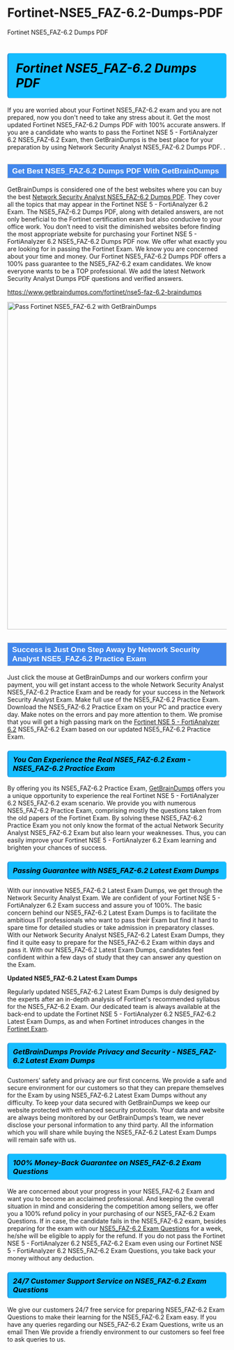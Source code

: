 # Fortinet-NSE5_FAZ-6.2-Dumps-PDF
Fortinet NSE5_FAZ-6.2 Dumps PDF
<h1><strong><span style="display: block; color: #000000; background: #14BDFF; border: 0.5px solid #AED6F1; border-left: 3px solid #3498DB; padding: .6em; border-radius: 6px;">                     <em>Fortinet NSE5_FAZ-6.2 <span class="exam_variation">Dumps PDF</span> </em>                </span></strong>            </h1>                        <p>If you are worried about your Fortinet NSE5_FAZ-6.2 exam and you are not prepared, now you don't need to take any stress about it.             Get the most updated Fortinet NSE5_FAZ-6.2 <span class="exam_variation">Dumps PDF</span> with 100% accurate answers. If you are a candidate who wants to pass the             Fortinet NSE 5 - FortiAnalyzer 6.2 NSE5_FAZ-6.2 Exam, then GetBrainDumps is the best place for your preparation by using Network Security Analyst NSE5_FAZ-6.2 <span class="exam_variation">Dumps PDF</span>. .</p>                        <h2 style="background: #4287ec; border: 1px solid #cccccc; padding: 5px 10px;">                <span style="color: #ffffff;">                    <span style="font-size: 11pt;">                        <span style="line-height: normal;">                            <span style="font-family: Calibri,sans-serif;">                                <strong>                                    <span style="font-size: 13.0pt;">Get Best NSE5_FAZ-6.2 <span class="exam_variation">Dumps PDF</span> With GetBrainDumps</span>                                </strong>                            </span>                        </span>                    </span>                </span>            </h2>                        <p>GetBrainDumps is considered one of the best websites where you can buy the best <a href="https://www.getbraindumps.com/fortinet/nse-5-braindumps.html">Network Security Analyst NSE5_FAZ-6.2 <span class="exam_variation">Dumps PDF</span></a>.             They cover all the topics that may appear in the Fortinet NSE 5 - FortiAnalyzer 6.2 Exam. The NSE5_FAZ-6.2 <span class="exam_variation">Dumps PDF</span>,             along with detailed answers, are not only beneficial to the Fortinet certification exam but also conducive to your office work.             You don’t need to visit the diminished websites before finding the most appropriate website for purchasing your             Fortinet NSE 5 - FortiAnalyzer 6.2 NSE5_FAZ-6.2 <span class="exam_variation">Dumps PDF</span> now. We offer what exactly you are looking for in passing the Fortinet Exam.             We know you are concerned about your time and money. Our Fortinet NSE5_FAZ-6.2 <span class="exam_variation">Dumps PDF</span> offers a 100% pass guarantee to the             NSE5_FAZ-6.2 exam candidates. We know everyone wants to be a TOP professional. We add the latest Network Security Analyst <span class="exam_variation">Dumps PDF</span> questions and verified answers.</p>                        <p><a href="https://www.getbraindumps.com/fortinet/nse5-faz-6.2-braindumps">https://www.getbraindumps.com/fortinet/nse5-faz-6.2-braindumps</a></p>                        <p><a href="https://www.getbraindumps.com/"><img src="https://www.getbraindumps.com/images/get-updated-exam-questions-with-discount-getbraindumps.jpg" class="postImage" alt="Pass Fortinet NSE5_FAZ-6.2 with GetBrainDumps" width="750"></a></p>                            <h2 style="background: #4287ec; border: 1px solid #cccccc; padding: 5px 10px;">                <span style="color: #ffffff;">                    <span style="font-size: 11pt;">                        <span style="line-height: normal;">                            <span style="font-family: Calibri,sans-serif;">                                <strong>                                    <span style="font-size: 13.0pt;">Success is Just One Step Away by Network Security Analyst NSE5_FAZ-6.2 <span class="exam_variation2">Practice Exam</span></span>                                </strong>                            </span>                        </span>                    </span>                </span>            </h2>                        <p>Just click the mouse at GetBrainDumps and our workers confirm your payment, you will get instant access to the whole Network Security Analyst NSE5_FAZ-6.2 <span class="exam_variation2">Practice Exam</span>             and be ready for your success in the Network Security Analyst Exam. Make full use of the NSE5_FAZ-6.2 <span class="exam_variation2">Practice Exam</span>. Download the NSE5_FAZ-6.2 <span class="exam_variation2">Practice Exam</span> on your             PC and practice every day. Make notes on the errors and pay more attention to them. We promise that you will get a high passing mark on the             <a href="https://www.getbraindumps.com/fortinet/nse5-faz-6.2-braindumps">Fortinet NSE 5 - FortiAnalyzer 6.2</a> NSE5_FAZ-6.2 Exam based on our updated NSE5_FAZ-6.2 <span class="exam_variation2">Practice Exam</span>.</p>                        <h3>                <strong>                    <span style="display: block; color: #000000; background: #14BDFF; border: 0.5px solid #AED6F1; border-left: 3px solid #3498DB; padding: .6em; border-radius: 6px;">                        <em>You Can Experience the Real NSE5_FAZ-6.2 Exam - NSE5_FAZ-6.2 <span class="exam_variation2">Practice Exam</span></em>                    </span>                </strong>            </h3>                        <p>By offering you its NSE5_FAZ-6.2 <span class="exam_variation2">Practice Exam</span>, <a href="https://www.getbraindumps.com/">GetBrainDumps</a> offers you a unique opportunity to experience the real             Fortinet NSE 5 - FortiAnalyzer 6.2 NSE5_FAZ-6.2 exam scenario. We provide you with numerous NSE5_FAZ-6.2 <span class="exam_variation2">Practice Exam</span>, comprising mostly             the questions taken from the old papers of the Fortinet Exam. By solving these NSE5_FAZ-6.2 <span class="exam_variation2">Practice Exam</span> you not only know the format of the actual             Network Security Analyst NSE5_FAZ-6.2 Exam but also learn your weaknesses. Thus, you can easily improve your             Fortinet NSE 5 - FortiAnalyzer 6.2 Exam learning and brighten your chances of success.</p>                        <h3>                <strong>                    <span style="display: block; color: #000000; background: #14BDFF; border: 0.5px solid #AED6F1; border-left: 3px solid #3498DB; padding: .6em; border-radius: 6px;">                        <em>Passing Guarantee with NSE5_FAZ-6.2 <span class="exam_variation3">Latest Exam Dumps</span></em>                    </span>                </strong>            </h3>                        <p>With our innovative NSE5_FAZ-6.2 <span class="exam_variation3">Latest Exam Dumps</span>, we get through the Network Security Analyst Exam. We are confident of your Fortinet NSE 5 - FortiAnalyzer 6.2 Exam             success and assure you of 100%. The basic concern behind our NSE5_FAZ-6.2 <span class="exam_variation3">Latest Exam Dumps</span> is to facilitate the ambitious IT professionals who want to pass their             Exam but find it hard to spare time for detailed studies or take admission in preparatory classes. With our Network Security Analyst NSE5_FAZ-6.2 <span class="exam_variation3">Latest Exam Dumps</span>, they             find it quite easy to prepare for the NSE5_FAZ-6.2 Exam within days and pass it. With our NSE5_FAZ-6.2 <span class="exam_variation3">Latest Exam Dumps</span>, candidates feel confident within a few days of             study that they can answer any question on the Exam.</p>                        <p><strong>Updated NSE5_FAZ-6.2 <span class="exam_variation3">Latest Exam Dumps</span></strong></p>                        <p>Regularly updated NSE5_FAZ-6.2 <span class="exam_variation3">Latest Exam Dumps</span> is duly designed by the experts after an in-depth analysis of Fortinet's recommended syllabus for the NSE5_FAZ-6.2 Exam.             Our dedicated team is always available at the back-end to update the Fortinet NSE 5 - FortiAnalyzer 6.2 NSE5_FAZ-6.2 <span class="exam_variation3">Latest Exam Dumps</span>,             as and when Fortinet introduces changes in the <a href="https://www.getbraindumps.com/fortinet-braindumps.html">Fortinet Exam</a>.</p>                        <h3>                <strong>                    <span style="display: block; color: #000000; background: #14BDFF; border: 0.5px solid #AED6F1; border-left: 3px solid #3498DB; padding: .6em; border-radius: 6px;">                        <em>GetBrainDumps Provide Privacy and Security - NSE5_FAZ-6.2 <span class="exam_variation3">Latest Exam Dumps</span></em>                    </span>                </strong>            </h3>                        <p>Customers’ safety and privacy are our first concerns. We provide a safe and secure environment for our customers so that they can prepare themselves for the Exam by using             NSE5_FAZ-6.2 <span class="exam_variation3">Latest Exam Dumps</span> without any difficulty. To keep your data secured with GetBrainDumps we keep our website protected with enhanced security protocols. Your data and website             are always being monitored by our GetBrainDumps’s team, we never disclose your personal information to any third party. All the information which you will share while buying             the NSE5_FAZ-6.2 <span class="exam_variation3">Latest Exam Dumps</span> will remain safe with us.</p>                        <h3>                <strong>                    <span style="display: block; color: #000000; background: #14BDFF; border: 0.5px solid #AED6F1; border-left: 3px solid #3498DB; padding: .6em; border-radius: 6px;">                        <em>100% Money-Back Guarantee on NSE5_FAZ-6.2 <span class="exam_variation4">Exam Questions</span></em>                    </span>                </strong>            </h3>                        <p>We are concerned about your progress in your NSE5_FAZ-6.2 Exam and want you to become an acclaimed professional. And keeping the overall situation in mind and             considering the competition among sellers, we offer you a 100% refund policy in your purchasing of our NSE5_FAZ-6.2 <span class="exam_variation4">Exam Questions</span>. If in case, the candidate fails in the             NSE5_FAZ-6.2 exam, besides preparing for the exam with our <a href="https://www.getbraindumps.com/fortinet/nse5-faz-6.2-braindumps">NSE5_FAZ-6.2 <span class="exam_variation4">Exam Questions</span></a> for a week, he/she will be eligible to apply for the refund. If you do not pass the             Fortinet NSE 5 - FortiAnalyzer 6.2 NSE5_FAZ-6.2 Exam even using our Fortinet NSE 5 - FortiAnalyzer 6.2 NSE5_FAZ-6.2 <span class="exam_variation4">Exam Questions</span>, you             take back your money without any deduction.</p>                        <h3>                <strong>                    <span style="display: block; color: #000000; background: #14BDFF; border: 0.5px solid #AED6F1; border-left: 3px solid #3498DB; padding: .6em; border-radius: 6px;">                        <em>24/7 Customer Support Service on NSE5_FAZ-6.2 <span class="exam_variation4">Exam Questions</span></em>                    </span>                </strong>            </h3>                        <p>We give our customers 24/7 free service for preparing NSE5_FAZ-6.2 <span class="exam_variation4">Exam Questions</span> to make their learning for the NSE5_FAZ-6.2 Exam easy. If you have any queries regarding our             NSE5_FAZ-6.2 <span class="exam_variation4">Exam Questions</span>, write us an email Then We provide a friendly environment to our customers so feel free to ask queries to us.</p>                    
